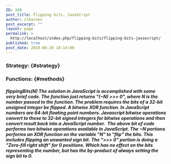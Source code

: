 ```yaml
---
ID: 100
post_title: Flipping bits, JavaScript
author: slbarnes
post_excerpt: ""
layout: page
permalink: >
  http://localhost/index.php/flipping-bits/flipping-bits-javascript/
published: true
post_date: 2018-08-28 18:14:00
---
```

### Strategy: {#strategy}

### Functions: {#methods}

##### flippingBits(N) The solution in JavaScript is accomplished with some very brief code. The function just returns "(~N) >>> 0", where N is the number passed to the function. The problem requires the bits of a 32-bit unsigned integer be flipped. A bitwise XOR function. In JavaScript numbers are 64-bit floating point numbers. Javascript bitwise operations convert to these to 32-bit signed integers for bitwise operations and then  convert result back into a JavaScript number.  The above bit of code performs two bitwise operations available in JavaScript. The ~N portions performs an XOR function on the variable "N" to "flip" the bits. This includes flipping an unwanted sign bit. The ">>> 0" portion is doing a "Zero-fill right shift" for 0 positions. Which has no effect on the bits representing the number, but has the by-product of always setting the sign bit to 0.